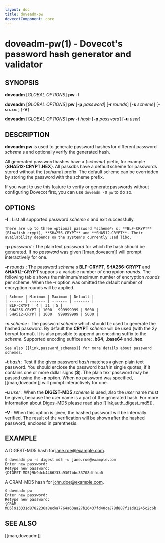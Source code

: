 ```yaml
---
layout: doc
title: doveadm-pw
dovecotComponent: core
---
```


# doveadm-pw(1) - Dovecot's password hash generator and validator

## SYNOPSIS

**doveadm** [*GLOBAL OPTIONS*] **pw -l**

**doveadm** [*GLOBAL OPTIONS*] **pw** [**-p** *password*] [**-r** *rounds*] [**-s** *scheme*] [**-u** *user*] [**-V**]

**doveadm** [*GLOBAL OPTIONS*] **pw -t** *hash* [**-p** *password*] [**-u** *user*]

## DESCRIPTION

**doveadm pw** is used to generate password hashes for different
password *scheme* s and optionally verify the generated hash.

All generated password hashes have a {*scheme*} prefix, for example
{**SHA512-CRYPT.HEX**}. All passdbs have a default scheme for passwords
stored without the {*scheme*} prefix. The default scheme can be
overridden by storing the password with the scheme prefix.

If you want to use this feature to verify or generate passwords without
configuring Dovecot first, you can use `doveadm -O pw` to do so.

<!-- @include: include/global-options.inc -->

## OPTIONS

**-l**
:   List all supported password *scheme* s and exit successfully.

    There are up to three optional password *scheme*\ s: **BLF-CRYPT**
    (Blowfish crypt), **SHA256-CRYPT** and **SHA512-CRYPT**. Their
    availability depends on the system's currently used libc.

**-p** *password*
:   The plain text *password* for which the hash should be generated. If
    no *password* was given [[man,doveadm]] will prompt interactively
    for one.

**-r** *rounds*
:   The password *scheme* s **BLF-CRYPT**, **SHA256-CRYPT** and
    **SHA512-CRYPT** supports a variable number of encryption *rounds*.
    The following table shows the minimum/maximum number of encryption
    *rounds* per scheme. When the **-r** option was omitted the default
    number of encryption rounds will be applied.

    | Scheme | Minimum | Maximum | Default |
    | ------ | ------- | ------- | ------- |
    | BLF-CRYPT | 4 | 31 | 5 |
    | SHA256-CRYPT | 1000 | 999999999 | 5000 |
    | SHA512-CRYPT | 1000 | 999999999 | 5000 |

**-s** *scheme*
:   The password *scheme* which should be used to generate the hashed
    password. By default the **CRYPT** *scheme* will be used (with the
    $2y$ bcrypt format). It is also possible to append an encoding
    suffix to the *scheme*. Supported encoding suffixes are: **.b64**,
    **.base64** and **.hex**.

    See also [[link,password_schemes]] for more details about password schemes.

**-t** *hash*
:   Test if the given password *hash* matches a given plain text
    password. You should enclose the password *hash* in single quotes, if
    it contains one or more dollar signs (**$**). The plain text password
    may be passed using the **-p** option. When no password was
    specified, [[man,doveadm]] will prompt interactively for one.

**-u** *user*
:   When the **DIGEST-MD5** *scheme* is used, also the *user* name must
    be given, because the user name is a part of the generated hash. For
    more information about Digest-MD5 please read also
    [[link,auth_digest_md5]].

**-V**
:   When this option is given, the hashed password will be internally
    verified. The result of the verification will be shown after the
    hashed password, enclosed in parenthesis.

## EXAMPLE

A DIGEST-MD5 hash for jane.roe@example.com.

```console
$ doveadm pw -s digest-md5 -u jane.roe@example.com
Enter new password:
Retype new password:
{DIGEST-MD5}9b9dcb4466233a9307bbc33708dffda0
```

A CRAM-MD5 hash for john.doe@example.com.

```console
$ doveadm pw
Enter new password:
Retype new password:
{CRAM-MD5}913331d8782236a8ecba7764a63aa27b26437fd40ca878d887f11d81245c2c6b
```

<!-- @include: include/reporting-bugs.inc -->

## SEE ALSO

[[man,doveadm]]
